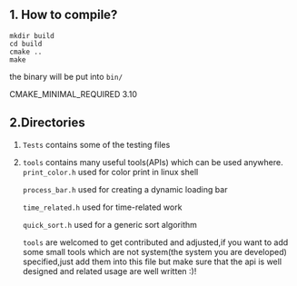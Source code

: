 ## 1. How to compile?
```shell
mkdir build
cd build
cmake ..
make
```
the binary will be put into ``bin/``

CMAKE_MINIMAL_REQUIRED 3.10

## 2.Directories

1. ``Tests`` contains some of the testing files

2. ``tools`` contains many useful tools(APIs) which can be used 
anywhere.
   ``print_color.h`` used for color print in linux shell

    ``process_bar.h`` used for creating a dynamic loading bar

    ``time_related.h`` used for time-related work
   
    ``quick_sort.h`` used for a generic sort algorithm

   
    ``tools`` are welcomed to get contributed and adjusted,if you want to add 
   some small tools which are not system(the system you are developed) specified,just 
   add them into this file but make sure that the api is well designed and
   related usage are well written :)!
   
